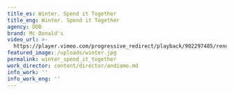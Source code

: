 ```yaml
---
title_es: Winter. Spend it Together
title_eng: Winter. Spend it Together
agency: DDB
brand: Mc Donald's
video_url: >-
  https://player.vimeo.com/progressive_redirect/playback/902297485/rendition/1080p/file.mp4?loc=external&signature=5a0c82361533d46d769cbd2deb8807a1a0f65be0a9abd499d47eb80dd9c2a804
featured_image: /uploads/winter.jpg
permalink: winter_spend_it_together
work_director: content/director/andiamo.md
info_work: ''
info_work_eng: ''
---
```



